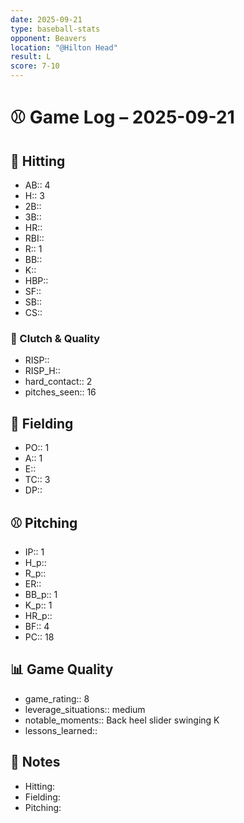 ```yaml
---
date: 2025-09-21
type: baseball-stats
opponent: Beavers
location: "@Hilton Head"
result: L
score: 7-10
---
```


# ⚾️ Game Log – 2025-09-21

## 🥎 Hitting
- AB:: 4
- H:: 3
- 2B:: 
- 3B:: 
- HR:: 
- RBI::
- R:: 1
- BB::
- K:: 
- HBP:: 
- SF:: 
- SB:: 
- CS:: 
### 🎯 Clutch & Quality
- RISP:: 
- RISP_H:: 
- hard_contact:: 2
- pitches_seen:: 16

## 🧤 Fielding
- PO:: 1
- A:: 1
- E:: 
- TC:: 3
- DP:: 

## ⚾️ Pitching
- IP:: 1
- H_p::
- R_p::
- ER::
- BB_p:: 1
- K_p:: 1
- HR_p::
- BF:: 4
- PC:: 18

## 📊 Game Quality
- game_rating:: 8
- leverage_situations:: medium
- notable_moments:: Back heel slider swinging K
- lessons_learned:: 

## 📝 Notes
- Hitting:  
- Fielding:  
- Pitching: